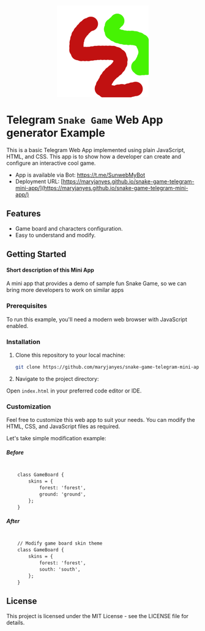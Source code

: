 <p align="center">
  <br>
  <img width="240" src="./assets/logo.jpg" alt="web app game logo">
  <br>
</p>

# Telegram `Snake Game` Web App generator Example
This is a basic Telegram Web App implemented using plain JavaScript, HTML, and CSS. This app is to show how a developer can create and configure an interactive cool game.

- App is available via Bot: https://t.me/SunwebMyBot
- Deployment URL: [https://maryjanyes.github.io/snake-game-telegram-mini-app/](https://maryjanyes.github.io/snake-game-telegram-mini-app/)

## Features
- Game board and characters configuration.
- Easy to understand and modify.

## Getting Started
#### Short description of this Mini App
A mini app that provides a demo of sample fun Snake Game, so we can bring more developers to work on similar apps

### Prerequisites

To run this example, you'll need a modern web browser with JavaScript enabled.

### Installation

1. Clone this repository to your local machine:

   ```bash
   git clone https://github.com/maryjanyes/snake-game-telegram-mini-app

2. Navigate to the project directory:

Open `index.html` in your preferred code editor or IDE.

### Customization
Feel free to customize this web app to suit your needs. You can modify the HTML, CSS, and JavaScript files as required.

Let's take simple modification example:
##### Before
<code>
    class GameBoard {
        skins = {
            forest: 'forest',
            ground: 'ground',
        };
    }
</code>

##### After
<code>
    // Modify game board skin theme
    class GameBoard {
        skins = {
            forest: 'forest',
            south: 'south',
        };
    }
</code>
<style>
    <!-- Add different screen theme -->
    div.gamePlayer.gamePlayerSkin_ocean {
        background-color: blue;
    }
</style>

## License
This project is licensed under the MIT License - see the LICENSE file for details.
